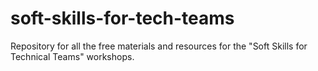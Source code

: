 # soft-skills-for-tech-teams
Repository for all the free materials and resources for the "Soft Skills for Technical Teams" workshops.
